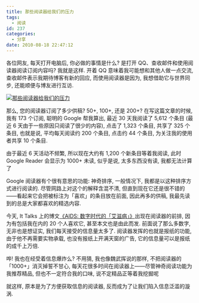 ```yaml
---
title: 那些阅读器给我们的压力
tags:
  - 阅读
id: 237
categories:
  - 分享
date: 2010-08-18 22:47:12
---
```


各位网友, 每天打开电脑后, 你必做的事情是什么? 是打开 QQ、查收邮件和使用阅读器阅读订阅内容吗? 我就是这样. 开着 QQ 意味着我可能想和其他人做一点交流, 查收邮件表示我期待博客有新的回应, 而使用阅读器是因为, 我想借助它与世界同步, 还能顺便与博友进行互访.

[![那些阅读器给我们的压力](http://img.beamnote.com/2010/the-pressure-of-readers.png)](http://img.beamnote.com/2010/the-pressure-of-readers.png)<!-- more -->

那么, 您的阅读器订阅了多少供稿? 50+, 100+, 还是 200+? 在写这篇文章的时候, 我有 173 个订阅, 聪明的 Google 帮我算出, 最近 30 天我阅读了 5,612 个条目 (最近 6 天由于一些原因只阅读了很少的内容), 点击了 1,323 个条目, 共享了 325 个条目, 也就是说, 平均每天阅读约 200 个条目, 点击约 44 个条目, 为关注我的使用者共享 10 个条目.

由于最近 6 天活动不频繁, 所以现在大约有 1,200 个新条目等着我阅读, 此时 Google Reader 会显示为 1000+ 未读, 似乎是说, 太多东西没有读, 我都无法计算了

Google 阅读器有个很有意思的功能: 神奇排序, 一般情况下, 我都是以这种排序方式进行阅读的. 尽管网路上对这个的解释含混不清, 但直到现在它还是很不错的——看起来它会把被标注为「喜欢」的条目放在前面, 因此再多的供稿, 我最先读到的总是大家都喜欢的精选内容.

今天, It Talks 上的博文[《AIDS: 数字时代的「艾滋病」》](http://weiwuhui.com/3458.html)出现在阅读器的前排, 因为有包括我在内的 20 个人喜欢它, 甚至本文也是由此而发. 前面说了那么多数字, 无非也是想证实, 我们每天接受的信息量太多了. 阅读器发挥的也就是报纸的功能, 由于他不再需要实物承载, 也没有报纸上开满天窗的广告, 它的信息量可以是报纸的成千上万倍.

哗\! 我也在经受着信息爆炸么? 不用猜, 我也像魏武挥说的那样, 不把阅读器的「1000+」消灭掉誓不甘心, 每天花很多时间在阅读器上——尽管神奇阅读功能为我推荐精品, 但也不一定符合我的口味, 说不定精品正等着我挖掘呢

就这样, 原本是为了方便获取信息的阅读器, 反而成为了让我们陷入信息泛滥的漩涡.
